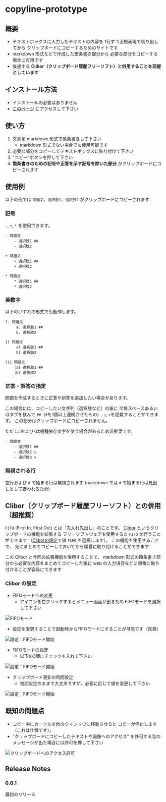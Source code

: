 # copyline-prototype

## 概要
+ テキストボックスに入力したテキストの内容を
  1行ずつ正規表現で切り出してから
  クリップボードにコピーするためのサイトです
+ markdown 形式などで作成した箇条書き部分から
  必要な部分をコピーする場合に有用です
+ 後述する
  **Clibor（クリップボード履歴フリーソフト）と併用することを前提としています**

## インストール方法
+ インストールの必要はありません
+ [このページ](https://toshi-ara.github.io/copyline-prototype/)
  にアクセスして下さい


## 使い方
1. 文章を markdown 形式で箇条書きして下さい
    + markdown 形式でない場合でも使用可能です
1. 必要な部分をコピーしてテキストボックスに貼り付けて下さい
1. "コピー"ボタンを押して下さい
1. **箇条書きのための記号や正答を示す記号を除いた部分**
   がクリップボードにコピーされます

## 使用例
以下の例では
`問題文`、`選択肢1`、`選択肢2` がクリップボードにコピーされます

### 記号
`-`, `+`, `*` を使用できます。

```
- 問題文
    - 選択肢1 ##
    - 選択肢2
```

```
+ 問題文
    + 選択肢1 ##
    + 選択肢2
```

```
* 問題文
    * 選択肢1 ##
    * 選択肢2
```
### 英数字
以下のいずれの形式でも動作します。

```
1. 問題文
     a. 選択肢1 ##
     b. 選択肢2
```

```
1) 問題文
     a) 選択肢1 ##
     b) 選択肢2
```

```
(1) 問題文
    (a) 選択肢1 ##
    (b) 選択肢2
```

### 正答・誤答の指定
問題を作成するときに正答や誤答を追加したい場合があります。

この場合には、コピーしたい文字列（選択肢など）の後に
半角スペースあるいはタブを挟んで
`##`（`#`を1個以上連続させたもの）,
`○`, `×`を記載することができます。
この部分はクリップボードにコピーされません。

ただし`○`および`×`は機種依存文字を使う場合があるため非推奨です。

```
- 問題文
    - 選択肢1 ##
    - 選択肢2 ○
    - 選択肢3 ×
```

### 無視される行
空行および `#` で始まる行は無視されます
(markdown では `#` で始まる行は見出しとして扱われるため)


## Clibor（クリップボード履歴フリーソフト）との併用（超推奨）

`FIFO` (First In, First Out) とは「先入れ先出し」のことです。
[Clibor][clibor_URL] というクリップボードの機能を拡張する
フリーソフトウェアを使用すると
`FIFO` を行うことができます
（[Cliborの設定][clibor_FIDO_LIFO]で値 `FIFO` を選択します）。
この機能を使用することで、
先にまとめてコピーしておいてから順番に貼り付けることができます

この Clibor と今回の拡張機能を併用することで、
markdown 形式の箇条書き部分から必要な内容をまとめてコピーした後に
web の入力項目などに順番に貼り付けることが容易にできます

[clibor_URL]:https://chigusa-web.com/
[clibor_FIDO_LIFO]: https://chigusa-web.com/clibor/fifo-lifo/

### Clibor の設定
+ FIFOモードへの変更
    + アイコンを右クリックするとメニュー画面が出るため
      FIFOモードを選択して下さい
<img src="image/fig_set_clibor.png" alt="FIFOモード">

+ 設定を変更することで起動時からFIFOモードにすることが可能です（推奨）
<img src="image/fig_set_clibor_start.png" alt="設定：FIFOモード開始">

+ FIFOモードの設定
    + 以下の3個にチェックを入れて下さい
<img src="image/fig_set_clibor_FIFO.png" alt="設定：FIFOモード開始">

+ クリップボード更新の時間設定
    + 初期設定のままで大丈夫ですが、必要に応じて値を変更して下さい
<img src="image/fig_set_clibor_time.png" alt="設定：FIFOモード開始">


## 既知の問題点
+ コピー中にカーソルを他のウィンドウに移動させると
  コピーが停止します（これは仕様です）。
+ "クリップボードにコピーしたテキストや画像へのアクセス"
  を許可する旨のメッセージが出た場合には許可を押して下さい
<img src="image/fig_permission.png" alt="クリップボードへのアクセス許可">


## Release Notes
### 0.0.1
最初のリリース

